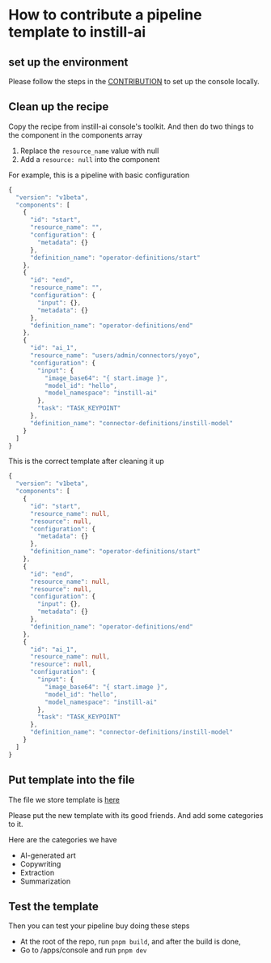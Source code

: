 # How to contribute a pipeline template to instill-ai

## set up the environment

Please follow the steps in the [CONTRIBUTION](/.github/CONTRIBUTING.md) to set up the console locally.

## Clean up the recipe

Copy the recipe from instill-ai console's toolkit. And then do two things to the component in the components array

1. Replace the `resource_name` value with null
2. Add a `resource: null` into the component

For example, this is a pipeline with basic configuration

```ts
{
  "version": "v1beta",
  "components": [
    {
      "id": "start",
      "resource_name": "",
      "configuration": {
        "metadata": {}
      },
      "definition_name": "operator-definitions/start"
    },
    {
      "id": "end",
      "resource_name": "",
      "configuration": {
        "input": {},
        "metadata": {}
      },
      "definition_name": "operator-definitions/end"
    },
    {
      "id": "ai_1",
      "resource_name": "users/admin/connectors/yoyo",
      "configuration": {
        "input": {
          "image_base64": "{ start.image }",
          "model_id": "hello",
          "model_namespace": "instill-ai"
        },
        "task": "TASK_KEYPOINT"
      },
      "definition_name": "connector-definitions/instill-model"
    }
  ]
}
```

This is the correct template after cleaning it up

```ts
{
  "version": "v1beta",
  "components": [
    {
      "id": "start",
      "resource_name": null,
      "resource": null,
      "configuration": {
        "metadata": {}
      },
      "definition_name": "operator-definitions/start"
    },
    {
      "id": "end",
      "resource_name": null,
      "resource": null,
      "configuration": {
        "input": {},
        "metadata": {}
      },
      "definition_name": "operator-definitions/end"
    },
    {
      "id": "ai_1",
      "resource_name": null,
      "resource": null,
      "configuration": {
        "input": {
          "image_base64": "{ start.image }",
          "model_id": "hello",
          "model_namespace": "instill-ai"
        },
        "task": "TASK_KEYPOINT"
      },
      "definition_name": "connector-definitions/instill-model"
    }
  ]
}
```

## Put template into the file

The file we store template is [here](/packages/toolkit/src/view/pipeline-builder/lib/templates.ts)

Please put the new template with its good friends. And add some categories to it.

Here are the categories we have

- AI-generated art
- Copywriting
- Extraction
- Summarization

## Test the template

Then you can test your pipeline buy doing these steps

- At the root of the repo, run `pnpm build`, and after the build is done,
- Go to /apps/console and run `pnpm dev`
